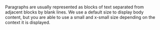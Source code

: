 Paragraphs are usually represented as blocks of text separated from adjacent blocks by blank lines.
We use a default size to display body content, but you are able to use a small and x-small size depending on the context it is displayed.
